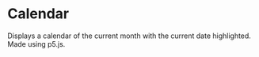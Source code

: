 # Calendar
Displays a calendar of the current month with the current date highlighted. Made using p5.js.

